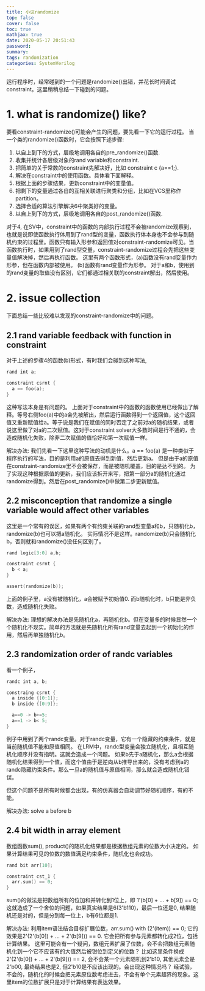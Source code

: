```yaml
---
title: 小议randomize
top: false
cover: false
toc: true
mathjax: true
date: 2020-05-17 20:51:43
password:
summary:
tags: randomization
categories: SystemVerilog
---
```


运行程序时，经常碰到的一个问题是randomize()出错，并花长时间调试constraint。这里稍稍总结一下碰到的问题。
<!--- more --->

# 1. what is randomize() like?
要看constraint-randomize()可能会产生的问题，要先看一下它的运行过程。
当一个类的randomize()函数时，它会按照下述步骤:
1. 以自上到下的方式，层级地调用各自的pre_randomize()函数.
2. 收集并统计各层级对象的rand variable和constraint.
3. 把简单的关于常数的constraint先解决好，比如 constraint c {a==1;}.
4. 解决在constraint中的使用函数。具体看下面解释。
5. 根据上面的步骤结果，更新constraint中的变量值。
6. 把剩下的变量通过各自的互相关联进行聚类和分组，比如在VCS里称作partition。
7. 选择合适的算法引擎解决6中聚类好的变量。
8. 以自上到下的方式，层级地调用各自的post_randomize()函数.

对于4, 在SV中，constraint中的函数的内部执行过程不会被randomize观察到，也就是说即使函数执行体用到了rand型的变量，函数执行体本身也不会参与到随机约束的过程里。函数只有输入形参和返回值对constraint-randomize可见。当函数执行时，如果用到了rand型变量，constraint-randomize过程会先把这些变量值解决掉，然后再执行函数。
这里有两个函数形式，(a)函数没有rand变量作为形参，但在函数内部被使用。 (b)函数有rand变量作为形参。
对于a和b，使用到的rand变量的取值没有区别，它们都通过相关联的constraint解出，然后使用。



# 2. issue collection
下面总结一些比较难以发现的constraint-randomize中的问题。

## 2.1 rand variable feedback with function in constraint 
对于上述的步骤4的函数(b)形式，有时我们会碰到这种写法,
~~~verilog
rand int a;

constraint csrnt {
  a == foo(a);
}
~~~

这种写法本身是有问题的。
上面对于constraint中的函数的函数使用已经做出了解释。等号右侧foo(a)中的a会先被解出，然后运行函数得到一个返回值，这个返回值又重新赋值给a。等于说是我们在赋值的同时否定了之前对a的随机结果，或者说这里做了对a的二次赋值。这对于constraint solver大多数时间是行不通的，会造成随机化失败，除非二次赋值的值恰好和第一次赋值一样。

解决办法:
我们先看一下这里这种写法的动机是什么。a == foo(a) 是一种类似于程序执行的写法，目的是利用a的原值去得到新值，然后更新a。
但是由于a的原值在constraint-randomize里不会被保存，而是被随机覆盖，目的是达不到的。
为了实现这种根据原值的更新，我们应该拆开来写，把第一部分a的随机化通过randomize得到。然后在post_randomize()中做第二步更新赋值。


## 2.2 misconception that randomize a single variable would affect other variables
这里是一个常有的误区，如果有两个有约束关联的rand型变量a和b，只随机化b，randomize(b)也可以把a随机化。
实际情况不是这样。randomize(b)只会随机化b，否则就和randomize()没任何区别了。
~~~verilog
rand logic[3:0] a,b;

constraint csrnt {
  b < a;
}

assert(randomize(b));
~~~

上面的例子里，a没有被随机化，a会被赋予初始值0. 而b随机化时，b只能是非负数，造成随机化失败。

解决办法:
理想的解决办法是先随机化a，再随机化b。但在变量多的时候显然一个个随机化不现实。简单的方法就是先随机化所有rand变量去起到一个初始化的作用，然后再单独随机化b。


## 2.3 randomization order of randc variables
看一个例子，
~~~verilog
randc int a, b;

constraing csrnt {
  a inside {[0:1]};
  b inside {[0:9]};

  a==0 -> b>=5;
  a==1 -> b< 5;
}
~~~

例子中用到了两个randc变量。对于randc变量，它有一个隐藏的约束条件，就是当前随机值不能和原值相同。
在LRM中，randc型变量会独立随机化，且相互随机化顺序并没有指明。这就会造成一个问题。
如果b先于a随机化，那么a会根据随机化结果得到一个值，而这个值由于是逆向从b推导出来的，没有考虑到a的randc隐藏约束条件。那么一旦a的随机值与原值相同，那么就会造成随机化错误。

但这个问题不是所有时候都会出现，有的仿真器会自动调节好随机顺序，有的不能。

解决办法:
solve a before b


## 2.4 bit width in array element
数组函数sum(), product()的随机化结果都是根据数组元素的位数大小决定的。
如果计算结果可见的位数的数值满足约束条件，随机化也会成功。

~~~verilog
rand bit arr[10];

constraint cst_1 {
  arr.sum() == 0;
}
~~~

sum()的做法是把数组所有的位加和并转化到1位上，即 1'(b[0] + ... + b[9]) == 0;
这就造成了一个舍位的问题，如果真实结果是6(3'b110)，最后一位还是0, 结果随机还是对的，但是分到每一位上，b有6位都是1.

解决办法:
利用item语法结合目标扩展位数，arr.sum() with (2'(item)) == 0;
它的效果是2'(2'(b[0]) + ... + 2'(b[9])) == 0. 它会把所有参与元素都转化成2位，包括计算结果。
这里可能会有一个疑问，数组元素扩展了位数，会不会把数组元素随机化到一个它不应该有的大值然后被钳位到定义的位数？
比如这里条件换成 2'(2'(b[0]) + ... + 2'(b[9])) == 2, 会不会某一个元素随机到2'b10, 其他元素全是2'b00, 最终结果也是2, 但2'b10是不应该出现的。会出现这种情况吗？
经试验，不会的，随机化的时候会把元素原位数考虑进去，不会有单个元素超界的现象。这里item的位数扩展只是对于计算结果有表达效果。
